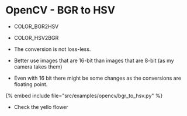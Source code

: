# OpenCV - BGR to HSV

* COLOR_BGR2HSV
* COLOR_HSV2BGR

* The conversion is not loss-less.
* Better use images that are 16-bit than images that are 8-bit (as my camera takes them)
* Even with 16 bit there might be some changes as the conversions are floating point.

{% embed include file="src/examples/opencv/bgr_to_hsv.py" %}

* Check the yello flower



